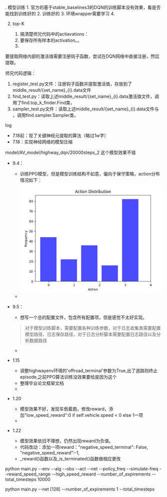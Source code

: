 . 模型训练
    1. 官方的基于stable_baselines3的DQN的训练脚本没有效果，看是否能找到训练好的
    2. 训练好的
    3. 环境wrapper需要学习
    4. 

2. top-K

    1. 搞清楚师兄代码中的actiavations：
    2. 要保存所有样本的activation。。
    3. 


要提取网络内部的激活值需要注册钩子函数，尝试在DQN网络中直接注册，然后提取。


师兄代码逻辑：
1. register_test.py文件：注册钩子函数并提取激活值，存放到了middle_result/{set_name}_{i}.data文件
2. find_test.py：读取上述middle_result/{set_name}_{i}.data激活值文件，调用了find.top_k_finder.Find类，
3. sampler_test.py文件：读取上述middle_result/{set_name}_{i}.data文件与   ，调用find.sampler.Sampler类，



log
- 7.18前：现了关键神经元提取的算法（略过1w字） 
- 7.18：实现神经网络的模型压缩



model/AV_model/highway_dqn/20000steps_2 这个模型效果不错

- 9.4：
   - 训练PPO模型，但是模型训练结构不如意，偏向于保守策略，action分布情况如下：
      ![1.png](assets/1.png)
   - 
- 9.5：
  - 想写一个总的配置文件，包含所有配置项，但是感觉不太好实现。
  > 对于模型训练脚本，需要配置各种训练参数，对于日志收集类需要配置模型路径、日志保存路径，对于日志分析脚本需要配置日志路径以及分析数据路径
  - 

- 1.15
  - 调整highwayenv环境的'offroad_terminal'参数为True,出了道路则终止episode,之前PPO算法训练没效果要给是因为这个
  - 整理毕业论文框架文档
  - 
- 1.20 
  - 模型效果不好，发现车倒着跑，修改reward，添加"low_speed_reward":0 if self.vehicle.speed < 0 else 1一项
  - 
- 1.22
  - 模型效果依旧不理想，仍然出现reward为负值。 
  - 代码改动：添加一项reward："negative_speed_terminal": False,    "negative_speed_reward":-1,
  - _reward()函数以及_is_terminated()函数做相应更改




python main.py --env --alg --obs --act --net --policy_freq --simulate-freq --reward_speed_range --high_speed_reward --number_of_expirements --total_timesteps 10000

python main.py --net [128] --number_of_expirements 1 --total_timesteps

